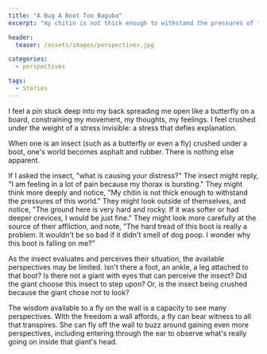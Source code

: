 ```yaml
---
title: "A Bug A Boot Too Baguba"
excerpt: "my chitin is not thick enough to withstand the pressures of this world"

header:
  teaser: /assets/images/perspectives.jpg

categories:
  - perspectives

tags:
  - Stories
---
```


I feel a pin stuck deep into my back spreading me open like a butterfly on a board, constraining my movement, my thoughts, my feelings. I feel crushed under the weight of a stress invisible: a stress that defies explanation.

When one is an insect (such as a butterfly or even a fly) crushed under a boot, one's world becomes asphalt and rubber. There is nothing else apparent.

If I asked the insect, "what is causing your distress?" The insect might reply, "I am feeling in a lot of pain because my thorax is bursting." They might think more deeply and notice, "My chitin is not thick enough to withstand the pressures of this world." They might look outside of themselves, and notice, "The ground here is very hard and rocky. If it was softer or had deeper crevices, I would be just fine." They might look more carefully at the source of their affliction, and note, "The hard tread of this boot is really a problem. It wouldn't be so bad if it didn't smell of dog poop. I wonder why this boot is falling on me?”

As the insect evaluates and perceives their situation, the available perspectives may be limited. Isn't there a foot, an ankle, a leg attached to that boot? Is there not a giant with eyes that can perceive the insect? Did the giant choose this insect to step upon? Or, is the insect being crushed because the giant chose not to look?

The wisdom available to a fly on the wall is a capacity to see many perspectives. With the freedom a wall affords, a fly can bear witness to all that transpires. She can fly off the wall to buzz around gaining even more perspectives, including entering through the ear to observe what's really going on inside that giant's head.
